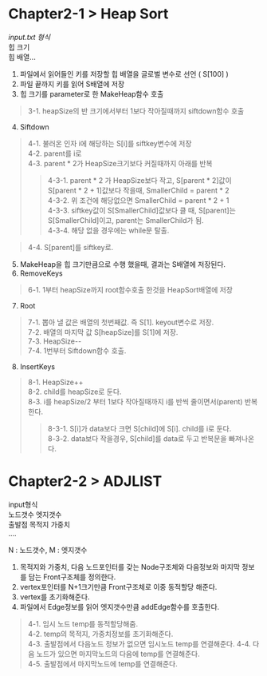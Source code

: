 # Chapter2-1 >  Heap Sort
  
_input.txt 형식_  
힙 크기  
힙 배열...  

1. 파일에서 읽어들인 키를 저장할 힙 배열을 글로벌 변수로 선언 ( S[100] )
2. 파일 끝까지 키를 읽어 S배열에 저장
3. 힙 크기를 parameter로 한 MakeHeap함수 호출
> 3-1. heapSize의 반 크기에서부터 1보다 작아질때까지 siftdown함수 호출  
  
4. Siftdown  
> 4-1. 불러온 인자 i에 해당하는 S[i]를 siftkey변수에 저장  
> 4-2. parent를 i로  
> 4-3. parent * 2가 HeapSize크기보다 커질때까지 아래를 반복
 >> 4-3-1. parent * 2 가 HeapSize보다 작고, S[parent * 2]값이 S[parent * 2 + 1]값보다 작을때, SmallerChild = parent * 2  
 >> 4-3-2. 위 조건에 해당없으면 SmallerChild = parent * 2 + 1  
 >> 4-3-3. siftkey값이 S[SmallerChild]값보다 클 때, S[parent]는 S[SmallerChild]이고, parent는 SmallerChild가 됨.  
 >> 4-3-4. 해당 없을 경우에는 while문 탈출.  

> 4-4. S[parent]를 siftkey로.  

5. MakeHeap을 힙 크기만큼으로 수행 했을때, 결과는 S배열에 저장된다.  
6. RemoveKeys  
 > 6-1. 1부터 heapSize까지 root함수호출 한것을 HeapSort배열에 저장  
7. Root  
 > 7-1. 뽑아 낼 값은 배열의 첫번째값. 즉 S[1]. keyout변수로 저장.  
 > 7-2. 배열의 마지막 값 S[heapSize]를 S[1]에 저장.  
 > 7-3. HeapSize--  
 > 7-4. 1번부터 Siftdown함수 호출.  
8. InsertKeys  
 > 8-1. HeapSize++  
 > 8-2. child를 heapSize로 둔다.  
 > 8-3. i를 heapSize/2 부터 1보다 작아질때까지 i를 반씩 줄이면서(parent) 반복한다.  
  >> 8-3-1. S[i]가 data보다 크면 S[child]에 S[i]. child를 i로 둔다.  
  >> 8-3-2. data보다 작을경우, S[child]를 data로 두고 반복문을 빠져나온다.


# Chapter2-2 >  ADJLIST

input형식  
노드갯수 엣지갯수  
출발점 목적지 가중치  
....  

N : 노드갯수, M : 엣지갯수  
1. 목적지와 가중치, 다음 노드포인터를 갖는 Node구조체와 다음정보와 마지막 정보를 담는 Front구조체를 정의한다.  
2. vertex포인터를 N+1크기만큼 Front구조체로 이중 동적할당 해준다.  
3. vertex를 초기화해준다.  
4. 파일에서 Edge정보를 읽어 엣지갯수만큼 addEdge함수를 호출한다.  
 > 4-1. 임시 노드 temp를 동적할당해줌.  
 > 4-2. temp의 목적지, 가중치정보를 초기화해준다.  
 > 4-3. 출발점에서 다음노드 정보가 없으면 임시노드 temp를 연결해준다. 
 > 4-4. 다음 노드가 있으면 마지막노드의 다음에 temp를 연결해준다.  
 > 4-5. 출발점에서 마지막노드에 temp를 연결해준다.


